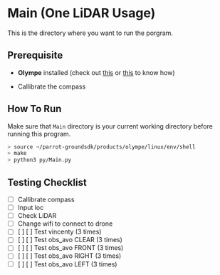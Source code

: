# Main (One LiDAR Usage)

This is the directory where you want to run the porgram.

## Prerequisite

- **Olympe** installed (check out [this](https://forum.developer.parrot.com/t/olympe-1-01-on-raspberry-pi-zero-and-pi3-a/9487) or [this](https://gist.github.com/prolifel/6df88190a51a48787efda767515b3267#file-olympe-md) to know how)

- Callibrate the compass
## How To Run

Make sure that `Main` directory is your current working directory before running this program.

```sh
> source ~/parrot-groundsdk/products/olympe/linux/env/shell
> make
> python3 py/Main.py
```

## Testing Checklist
- [ ] Callibrate compass
- [ ] Input loc
- [ ] Check LiDAR
- [ ] Change wifi to connect to drone
- [ ] [ ] [ ] Test vincenty      (3 times)
- [ ] [ ] [ ] Test obs_avo CLEAR (3 times)
- [ ] [ ] [ ] Test obs_avo FRONT (3 times)
- [ ] [ ] [ ] Test obs_avo RIGHT (3 times)
- [ ] [ ] [ ] Test obs_avo LEFT  (3 times)